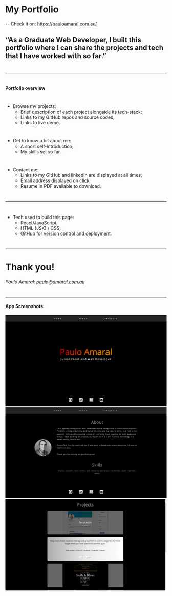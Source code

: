 # My Portfolio

-- Check it on: https://pauloamaral.com.au/

## “As a Graduate Web Developer, I built this portfolio where I can share the projects and tech that I have worked with so far.”

#

#

---

#

#

#### Portfolio overview

#

- Browse my projects:
  - Brief description of each project alongside its tech-stack;
  - Links to my GitHub repos and source codes;
  - Links to live demo.

#

- Get to know a bit about me:
  - A short self-introduction;
  - My skills set so far.

#

- Contact me:
  - Links to my GitHub and linkedIn are displayed at all times;
  - Email address displayed on click;
  - Resume in PDF available to download.

#

---

#

- Tech used to build this page:
  - React/JavaScript;
  - HTML (JSX) / CSS;
  - GitHub for version control and deployment.

#

---

# Thank you!

###### Paulo Amaral: paulo@amaral.com.au

#

#

---

#### App Screenshots:

![Home](/public/screenshots/portfolio1.png)
![About](/public/screenshots/portfolio2.png)
![Projects](/public/screenshots/portfolio3.png)
